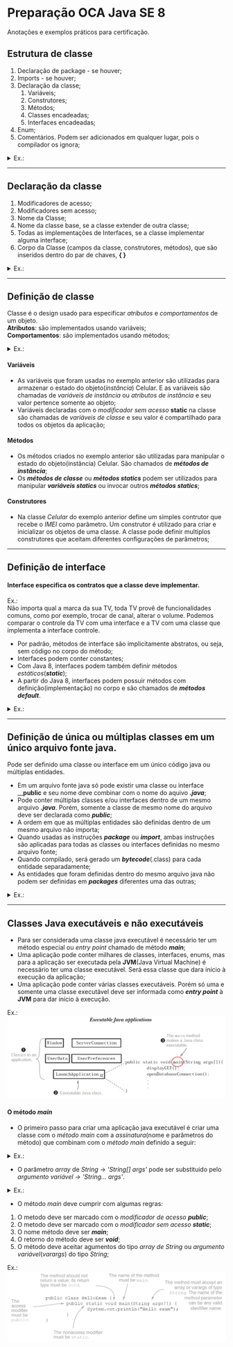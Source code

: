 # Preparação OCA Java SE 8 
Anotações e exemplos práticos para certificação.

## Estrutura de classe
1.  Declaração de package - se houver;
2.  Imports - se houver;
3.	Declaração da classe;
    1.	Variáveis;
    2.	Construtores;
    3.	Métodos;
    4. Classes encadeadas;
    5.	Interfaces encadeadas;
4.	Enum;
5.  Comentários. Podem ser adicionados em qualquer lugar, pois o compilador os ignora;

<details>
    <summary>Ex.:</summary>
    <p>Exemplo de estrutura de classe em Java</p>
        
        /*
        * Comentários
        */
        package br.com.pauluci; // deve ser a primeira instrução do arquivo .java, quando existir package;

        import java.time.LocalDate; // instrução import para utilizar a classe LocaDate. Deve sempre preceder a declaração da classe, quando existir imports

        /**
        * Javadoc
        * @author cleberson
        *
        */
        public class Pessoa {

          // variáveis de instância - estado do objeto
          private String documento; // número do documento
          private String nome; // nome da pessoa
          private LocalDate nascimento; // data do nascimento
        
          // contrutor
          public Pessoa(String documento, String nome, LocalDate nascimento) {
            this.documento = documento;
            this.nome = nome;
            this.nascimento = nascimento;
          }
        
          // métodos getters e setters - comportamento do objeto
          public String getDocumento() {
            return documento;
          }
          public void setDocumento(String documento) {
            this.documento = documento;
          }

          public String getNome() {
            return nome;
          }
          public void setNome(String nome) {
            this.nome = nome;
          }

          public LocalDate getNascimento() {
            return nascimento;
          }
          public void setNascimento(LocalDate nascimento) {
            this.nascimento = nascimento;
          }
        }

        // comentário depois da declaração da classe
</details>

----

## Declaração da classe
1.  Modificadores de acesso;
2.  Modificadores sem acesso;
3.  Nome da Classe;
4.  Nome da classe base, se a classe extender de outra classe;
5.  Todas as implementações de Interfaces, se a classe implementar alguma interface;
6.  Corpo da Classe (campos da classe, construtores, métodos), que são inseridos dentro do par de chaves, **{ }**

<details>
    <summary>Ex.:</summary>
    <p>Exemplo declaração de classe</p>
    
    public final class Corredor extends Pessoa implements Atleta { }
    
public                  | final                  | class         | Corredor       | extends       | Pessoa              | implements    | Atleta            | { } 
----------------------- | ---------------------- | ------------- | -------------- | ------------- | ------------------- | ------------- | ----------------- | ----------------
Modificador de acesso   | Modificador sem acesso | Palavra chave | Nome da Classe | Palavra chave | Nome base da Classe | Palavra chave | Nome da interface | Par de chaves
Opcional                | Opcional               | Obrigatório   | Obrigatório    | Opcional      | Opcional            | Opcional      | Opcional          | Obrigatório
    
</details>

----

## Definição de classe
Classe é o design usado para especificar _atributos_ e _comportamentos_ de um objeto.<br/>
__Atributos__: são implementados usando variáveis;<br/>
__Comportamentos__: são implementados usando métodos;

<details>
    <summary>Ex.:</summary>
    <p>Exemplo definição de atributos e métodos de uma classe</p>
        
        package br.com.pauluci;

        public class Celular {

          private String IMEI;
          private String modelo;
          private String fabricante;
          private String peso;
            
          public Celular(String IMEI) {
            this.IMEI = IMEI;
          }
          
          public String getIMEI() {
            return IMEI;
          }
          public void setIMEI(String iMEI) {
            IMEI = iMEI;
          }

          public String getModelo() {
            return modelo;
          }
          public void setModelo(String modelo) {
            this.modelo = modelo;
          }

          public String getFabricante() {
            return fabricante;
          }
          public void setFabricante(String fabricante) {
            this.fabricante = fabricante;
          }

          public String getPeso() {
            return peso;
          }
          public void setPeso(String peso) {
            this.peso = peso;
          }
          
          public void fazerChamada() {
            // codigo...
          }
        }
</details>

#### Variáveis
* As variáveis que foram usadas no exemplo anterior são utilizadas para armazenar o estado do objeto(_instância_) Celular. E as variáveis são chamadas de _variáveis de instância_ ou _atributos de instância_ e seu valor pertence somente ao objeto;
* Variáveis declaradas com o _modificador sem acesso_ __static__ na classe são chamadas de _variáveis de classe_ e seu valor é compartilhado para todos os objetos da aplicação;

#### Métodos
* Os métodos criados no exemplo anterior são utilizadas para manipular o estado do objeto(instância) Celular. São chamados de ___métodos de instância___;
* Os ___métodos de classe___ ou ___métodos statics___ podem ser utilizados para manipular ___variáveis statics___ ou invocar outros ___métodos statics___;

#### Construtores
* Na classe _Celular_ do exemplo anterior define um simples contrutor que recebe o _IMEI_ como parâmetro. Um construtor é utilizado para criar e inicializar os objetos de uma classe. A classe pode definir multiplos construtores que aceitam diferentes configurações de parâmetros;

----

## Definição de interface
#### Interface especifica os contratos que a classe deve implementar.<br/>
Ex.:<br/>
Não importa qual a marca da sua TV, toda TV provê de funcionalidades comuns, como por exemplo, trocar de canal, alterar o volume. Podemos comparar o controle da TV com uma interface e a TV com uma classe que implementa a interface controle.<br/>
* Por padrão, métodos de interface são implicitamente abstratos, ou seja, sem código no corpo do método;
* Interfaces podem conter constantes;
* Com Java 8, interfaces podem também definir métodos _estáticos_(___static___);
* A partir do Java 8, interfaces podem possuir métodos com definição(implementação) no corpo e são chamados de ___métodos default___.

<details>
    <summary>Ex.:</summary>
    <p>Exemplo definição de interface</p>
        
        package br.com.pauluci;

        public interface Controle {

          public static final String COMUNICACAO = "IR"; // constante

          // métodos abstratos por defaul
          void mudarCanal(int numeroCanal);
          void aumentarVolume();
          void diminuirVolume();

          // Novidade no Java 8. Métodos com implementação
          default void aumentarVolumeNoIntervalo(int intervalo) {
            for (; intervalo > 0; intervalo-- ) {
              this.aumentarVolume();
            }
          }

          // Método estático só pode acessar membros estáticos
          static String recuperarTipoComunicacao() {
            return Controle.COMUNICACAO;
          }
        }
</details>

----

## Definição de única ou múltiplas classes em um único arquivo fonte java.
Pode ser definido uma classe ou interface em um único código java ou múltiplas entidades.
* Em um arquivo fonte java só pode existir uma classe ou interface ____public__ e seu nome deve combinar com o nome do aquivo ___.java___;
* Pode conter múltiplas classes e/ou interfaces dentro de um mesmo arquivo ___.java___. Porém, somente a classe de mesmo nome do arquivo deve ser declarada como ___public___;
* A ordem em que as múltiplas entidades são definidas dentro de um mesmo arquivo não importa;
* Quando usadas as instruções ___package___ ou ___import___, ambas instruções são aplicadas para todas as classes ou interfaces definidas no mesmo arquivo fonte;
* Quando compilado, será gerado um ___bytecode___(.class) para cada entidade separadamente;
* As entidades que foram definidas dentro do mesmo arquivo java não podem ser definidas em ___packages___ diferentes uma das outras;

<details>
    <summary>Ex.:</summary>
    <p>Exemplo de definição de múltiplas entidades em um único arquivo fonte Celular.java</p>
        
        package br.com.pauluci;

        public class Celular {
          // codigo da classe Celular
        }

        interface Ligavel {
          // codigo da interface
        }

        class Mobilidade {
          // código da classe Mobilidade
        }

        interface Portatil {
          // código da interface Portatil
        }
        
</details>

----

## Classes Java executáveis e não executáveis
* Para ser considerada uma classe java executável é necessário ter um método especial ou _entry point_ chamado de método ___main___;
* Uma aplicação pode conter milhares de classes, interfaces, enums, mas para a aplicação ser executada pela __JVM__(Java Virtual Machine) é necessário ter uma classe executável. Será essa classe que dara inicio à execução da aplicação;
* Uma aplicação pode conter várias classes executáveis. Porém só uma e somente uma classe executável deve ser informada como ___entry point___ à __JVM__ para dar início à execução.

Ex.:<br/>
![picture alt](https://github.com/clebersonp/java8-oca/blob/master/src/main/resouces/img/aplicacao_executavel_java.jpg "Aplicação executável")

#### O método _main_
* O primeiro passo para criar uma aplicação java executável é criar uma classe com o _método main_ com a _assinatura_(nome e parâmetros do método) que combinam com o _método main_ definido a seguir:

<details>
    <summary>Ex.:</summary>
    <p>Exemplo do método main</p>
        
        package br.com.pauluci;

        public class Hello {
          public static void main(String[] args) {
            System.out.println("Hello World");
          }
        }
       
</details>

* O parâmetro _array_ de _String_ -> _'String[] args'_ pode ser substituido pelo _argumento variável_ -> _'String... args'_.

<details>
    <summary>Ex.:</summary>
    <p>Exemplo do método main com argumento variável</p>
        
        package br.com.pauluci;

        public class Hello {
          public static void main(String... args) {
            System.out.println("Hello World");
          }
        }
       
</details>

* O método _main_ deve cumprir com algumas regras:
1.  O metodo deve ser marcado com o _modificador de acesso_ ___public___;
2.  O metodo deve ser marcado com o _modificador sem acesso_ ___static___;
3.  O nome método deve ser ___main___;
4.  O retorno do método deve ser ___void___;
5.  O método deve aceitar agumentos do tipo _array de String_ ou _argumento variável_(_varargs_) do tipo _String_;

Ex.:
![picture alt](https://github.com/clebersonp/java8-oca/blob/master/src/main/resouces/img/metodo_main_explicacao.jpg "Método main")
